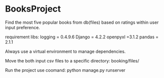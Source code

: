 # BooksProject
Find the most five popular books from db(files) based on ratings within user input preference.

requirement libs:
logging = 0.4.9.6
Django = 4.2.2
openpyxl =3.1.2
pandas = 2.1.1

Always use a virtual environment to manage dependencies.

Move the both input csv files to a specific directory: booking/files/

Run the project use coomand: python manage.py runserver

